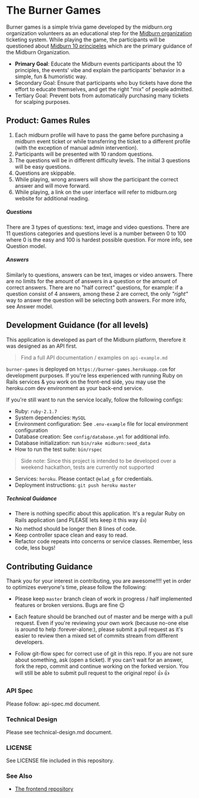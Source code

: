 # The Burner Games

Burner games is a simple trivia game developed by the midburn.org organization volunteers as an educational step for the [Midburn organization](http://midburn.org) ticketing system. While playing the game, the participants will be questioned about [Midburn 10 principeles](http://midburn.org/en-ten-principles/) which are the primary guidance of the Midburn Organization.

- **Primary Goal**: Educate the Midburn events participants about the 10 principles, the events' vibe and explain the participants' behavior in a simple, fun & humoristic way.
- Secondary Goal: Ensure that participants who buy tickets have done the effort to educate themselves, and get the right "mix" of people admitted.
- Tertiary Goal: Prevent bots from automatically purchasing many tickets for scalping purposes.

## Product: Games Rules

1. Each midburn profile will have to pass the game before purchasing a midburn event ticket or while transferring the ticket to a different profile (with the exception of manual admin intervention).
1. Participants will be presented with 10 random questions.
1. The questions will be in different difficulty levels. The initial 3 questions will be easy questions.
1. Questions are skippable.
1. While playing, wrong answers will show the participant the correct answer and will move forward.
1. While playing, a link on the user interface will refer to midburn.org website for additional reading.

##### Questions
There are 3 types of questions: text, image and video questions. There are 11 questions categories and questions level is a number between 0 to 100 where 0 is the easy and 100 is hardest possible question. For more info, see Question model.

##### Answers
Similarly to questions, answers can be text, images or video answers. There are no limits for the amount of answers in a question or the amount of correct answers. There are no "half correct" questions, for example: if a question consist of 4 answers, among these 2 are correct, the only *"right"* way to answer the question will be selecting both answers. For more info, see Answer model.

## Development Guidance (for all levels)

This application is developed as part of the Midburn platform, therefore it was designed as an API first.
> Find a full API documentation / examples on `api-example.md`

`burner-games` is deployed on `https://burner-games.herokuapp.com` for development purposes. If you're less experienced with running Ruby on Rails services & you work on the front-end side, you may use the heroku.com dev environment as your back-end service.

If you're still want to run the service locally, follow the following configs:

- Ruby: `ruby-2.1.7`
- System dependencies: `MySQL`
- Environment configuration: See `.env-example` file for local environment configuration
- Database creation: See `config/database.yml` for additional info.
- Database initialization: run `bin/rake midburn:seed_data`
- How to run the test suite: `bin/rspec`
> Side note: Since this project is intended to be developed over a weekend hackathon, tests are currently not supported

- Services: `heroku`. Please contact `@elad_g` for credentials.
- Deployment instructions: `git push heroku master`

##### Technical Guidance

- There is nothing specific about this application. It's a regular Ruby on Rails application (and PLEASE lets keep it this way :+1:)
- No method should be longer then 8 lines of code.
- Keep controller space clean and easy to read.
- Refactor code repeats into concerns or service classes. Remember, less code, less bugs!

## Contributing Guidance

Thank you for your interest in contributing, you are awesome!!!! yet in order to optimizes everyone's time, please follow the following:

- Please keep `master` branch clean of work in progress / half implemented features or broken versions. Bugs are fine :wink:

- Each feature should be branched out of master and be merge with a pull request. Even if you're reviewing your own work (because no-one else is around to help :forever-alone:), please submit a pull request as it's easier to review then a mixed set of commits stream from different developers.

- Follow git-flow spec for correct use of git in this repo. If you are not sure about something, ask (open a ticket). If you can't wait for an answer, fork the repo, commit and continue working on the forked version. You will still be able to submit pull request to the original repo! :+1: :+1:

### API Spec

Please follow: api-spec.md document.

### Technical Design

Please see technical-design.md document.

### LICENSE

See LICENSE file included in this repository.

### See Also
- [The frontend repository](https://github.com/Midburn/Midburn-Quiz-Frontend/)
